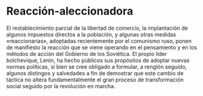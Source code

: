# Reacción-aleccionadora
El restablecimiento parcial de la libertad de comercio, la implantación de algunos impuestos directos a la población, y algunas otras medidas «reaccionarias», adoptadas recientemente por el comunismo ruso, ponen de manifiesto la reacción que se viene operando en el pensamiento y en los métodos de acción del Gobierno de los Soviética. El propio líder bolchevique, Lenin, ha hecho públicos sus propósitos de adoptar nuevas normas políticas, si bien se cree obligado a formular, a renglón seguido, algunos distingos y salvedades a fin de demostrar que este cambio de táctica no altera fundamentalmente el gran proceso de transformación social seguido por la revolución en marcha.
